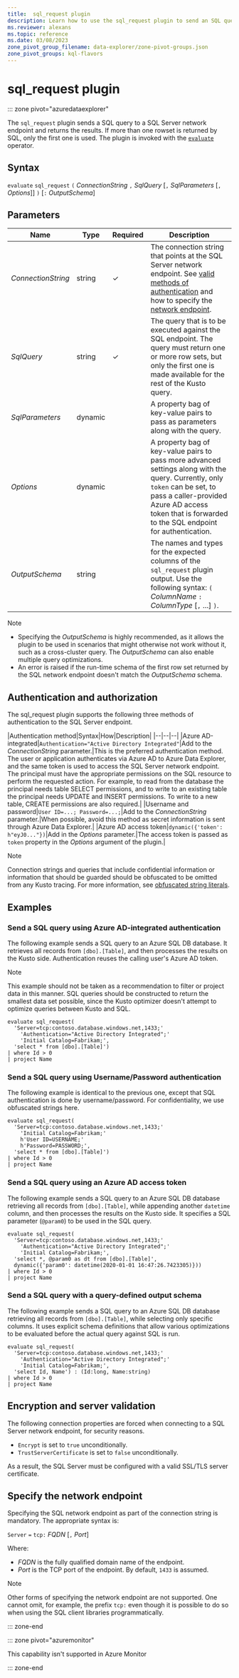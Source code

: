 ```yaml
---
title:  sql_request plugin
description: Learn how to use the sql_request plugin to send an SQL query to an SQL server network endpoint. 
ms.reviewer: alexans
ms.topic: reference
ms.date: 03/08/2023
zone_pivot_group_filename: data-explorer/zone-pivot-groups.json
zone_pivot_groups: kql-flavors
---
```

# sql_request plugin

::: zone pivot="azuredataexplorer"

The `sql_request` plugin sends a SQL query to a SQL Server network endpoint and returns the results.
If more than one rowset is returned by SQL, only the first one is used.
The plugin is invoked with the [`evaluate`](evaluateoperator.md) operator.

## Syntax

`evaluate` `sql_request` `(` *ConnectionString* `,` *SqlQuery* [`,` *SqlParameters* [`,` *Options*]] `)` [`:` *OutputSchema*]

## Parameters

| Name | Type | Required| Description |
|---|---|---|---|
| *ConnectionString* | string | &check; | The connection string that points at the SQL Server network endpoint. See [valid methods of authentication](#authentication-and-authorization) and how to specify the [network endpoint](#specify-the-network-endpoint). |
| *SqlQuery* | string | &check; | The query that is to be executed against the SQL endpoint. The query must return one or more row sets, but only the first one is made available for the rest of the Kusto query. |
| *SqlParameters* | dynamic | | A property bag of key-value pairs to pass as parameters along with the query. |
|*Options* | dynamic | | A property bag of key-value pairs to pass more advanced settings along with the query. Currently, only `token` can be set, to pass a caller-provided Azure AD access token that is forwarded to the SQL endpoint for authentication.|
| *OutputSchema* | string | | The names and types for the expected columns of the `sql_request` plugin output. Use the following syntax: `(` *ColumnName* `:` *ColumnType* [`,` ...] `)`.|

> [!NOTE]
>
> * Specifying the *OutputSchema* is highly recommended, as it allows the plugin to be used in scenarios that might otherwise not work without it, such as a cross-cluster query. The *OutputSchema* can also enable multiple query optimizations.
> * An error is raised if the run-time schema of the first row set returned by the SQL network endpoint doesn't match the *OutputSchema* schema.

## Authentication and authorization

The sql_request plugin supports the following three methods of authentication to the
SQL Server endpoint.

|Authentication method|Syntax|How|Description|
|--|--|--|
|Azure AD-integrated|`Authentication="Active Directory Integrated"`|Add to the *ConnectionString* parameter.|This is the preferred authentication method. The user or application authenticates via Azure AD to Azure Data Explorer, and the same token is used to access the SQL Server network endpoint.<br/>The principal must have the appropriate permissions on the SQL resource to perform the requested action. For example, to read from the database the principal needs table SELECT permissions, and to write to an existing table the principal needs UPDATE and INSERT permissions. To write to a new table, CREATE permissions are also required.|
|Username and password|`User ID=...; Password=...;`|Add to the *ConnectionString* parameter.|When possible, avoid this method as secret information is sent through Azure Data Explorer.|
|Azure AD access token|`dynamic({'token': h"eyJ0..."})`|Add in the *Options* parameter.|The access token is passed as `token` property in the *Options* argument of the plugin.|

> [!NOTE]
> Connection strings and queries that include confidential information or information that should be guarded should be obfuscated to be omitted from any Kusto tracing. For more information, see [obfuscated string literals](scalar-data-types/string.md#obfuscated-string-literals).

## Examples

### Send a SQL query using Azure AD-integrated authentication

The following example sends a SQL query to an Azure SQL DB database. It
retrieves all records from `[dbo].[Table]`, and then processes the results on the
 Kusto side. Authentication reuses the calling user's Azure AD token.

> [!NOTE]
> This example should not be taken as a recommendation to filter or project data in this manner. SQL queries should be constructed to return the smallest data set possible, since the Kusto optimizer doesn't attempt to optimize queries between Kusto and SQL.

```kusto
evaluate sql_request(
  'Server=tcp:contoso.database.windows.net,1433;'
    'Authentication="Active Directory Integrated";'
    'Initial Catalog=Fabrikam;',
  'select * from [dbo].[Table]')
| where Id > 0
| project Name
```

### Send a SQL query using Username/Password authentication

The following example is identical to the previous one, except that SQL
authentication is done by username/password. For confidentiality,
we use obfuscated strings here.

```kusto
evaluate sql_request(
  'Server=tcp:contoso.database.windows.net,1433;'
    'Initial Catalog=Fabrikam;'
    h'User ID=USERNAME;'
    h'Password=PASSWORD;',
  'select * from [dbo].[Table]')
| where Id > 0
| project Name
```

### Send a SQL query using an Azure AD access token

The following example sends a SQL query to an Azure SQL DB database
retrieving all records from `[dbo].[Table]`, while appending another `datetime` column,
and then processes the results on the Kusto side.
It specifies a SQL parameter (`@param0`) to be used in the SQL query.

```kusto
evaluate sql_request(
  'Server=tcp:contoso.database.windows.net,1433;'
    'Authentication="Active Directory Integrated";'
    'Initial Catalog=Fabrikam;',
  'select *, @param0 as dt from [dbo].[Table]',
  dynamic({'param0': datetime(2020-01-01 16:47:26.7423305)}))
| where Id > 0
| project Name
```

### Send a SQL query with a query-defined output schema

The following example sends a SQL query to an Azure SQL DB database
retrieving all records from `[dbo].[Table]`, while selecting only specific columns.
It uses explicit schema definitions that allow various optimizations to be evaluated before the
actual query against SQL is run.

```kusto
evaluate sql_request(
  'Server=tcp:contoso.database.windows.net,1433;'
    'Authentication="Active Directory Integrated";'
    'Initial Catalog=Fabrikam;',
  'select Id, Name') : (Id:long, Name:string)
| where Id > 0
| project Name
```

## Encryption and server validation

The following connection properties are forced when connecting to a SQL Server network
endpoint, for security reasons.

* `Encrypt` is set to `true` unconditionally.
* `TrustServerCertificate` is set to `false` unconditionally.

As a result, the SQL Server must be configured with a valid SSL/TLS server certificate.

## Specify the network endpoint

Specifying the SQL network endpoint as part of the connection string is mandatory.
The appropriate syntax is:

`Server` `=` `tcp:` *FQDN* [`,` *Port*]

Where:

* *FQDN* is the fully qualified domain name of the endpoint.
* *Port* is the TCP port of the endpoint. By default, `1433` is assumed.

> [!NOTE]
> Other forms of specifying the network endpoint are not supported.
> One cannot omit, for example, the prefix `tcp:` even though it is possible to
> do so when using the SQL client libraries programmatically.

::: zone-end

::: zone pivot="azuremonitor"

This capability isn't supported in Azure Monitor

::: zone-end
